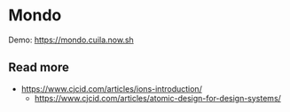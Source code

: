 # Mondo

Demo: https://mondo.cuila.now.sh

## Read more

- https://www.cjcid.com/articles/ions-introduction/
  - https://www.cjcid.com/articles/atomic-design-for-design-systems/